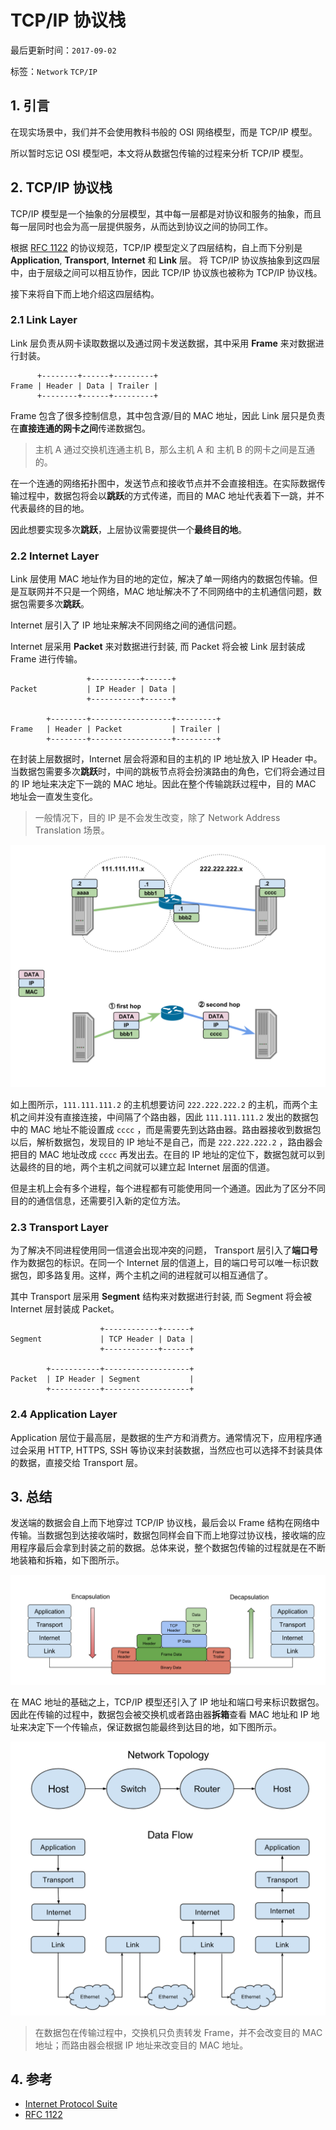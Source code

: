 # TCP/IP 协议栈

最后更新时间：`2017-09-02`

标签：`Network` `TCP/IP`

## 1. 引言

在现实场景中，我们并不会使用教科书般的 OSI 网络模型，而是 TCP/IP 模型。

所以暂时忘记 OSI 模型吧，本文将从数据包传输的过程来分析 TCP/IP 模型。

## 2. TCP/IP 协议栈

TCP/IP 模型是一个抽象的分层模型，其中每一层都是对协议和服务的抽象，而且每一层同时也会为高一层提供服务，从而达到协议之间的协同工作。

根据 [RFC 1122](https://tools.ietf.org/html/rfc1122) 的协议规范，TCP/IP 模型定义了四层结构，自上而下分别是  **Application**, **Transport**,  **Internet** 和 **Link** 层。 将 TCP/IP 协议族抽象到这四层中，由于层级之间可以相互协作，因此 TCP/IP 协议族也被称为 TCP/IP 协议栈。

接下来将自下而上地介绍这四层结构。

### 2.1 Link Layer

Link 层负责从网卡读取数据以及通过网卡发送数据，其中采用 **Frame** 来对数据进行封装。

```
      +--------+------+---------+
Frame | Header | Data | Trailer |
      +--------+------+---------+
```

Frame 包含了很多控制信息，其中包含源/目的 MAC 地址，因此 Link 层只是负责在**直接连通的网卡之间**传递数据包。

> 主机 A 通过交换机连通主机 B，那么主机 A 和 主机 B 的网卡之间是互通的。

在一个连通的网络拓扑图中，发送节点和接收节点并不会直接相连。在实际数据传输过程中，数据包将会以**跳跃**的方式传递，而目的 MAC 地址代表着下一跳，并不代表最终的目的地。

因此想要实现多次**跳跃**，上层协议需要提供一个**最终目的地**。


### 2.2 Internet Layer

Link 层使用 MAC 地址作为目的地的定位，解决了单一网络内的数据包传输。但是互联网并不只是一个网络，MAC 地址解决不了不同网络中的主机通信问题，数据包需要多次**跳跃**。 

Internet 层引入了 IP 地址来解决不同网络之间的通信问题。

Internet 层采用 **Packet** 来对数据进行封装, 而 Packet 将会被 Link 层封装成 Frame 进行传输。

```
                 +-----------+------+
Packet           | IP Header | Data |
                 +-----------+------+

        +--------+------------------+---------+
Frame   | Header | Packet           | Trailer |
        +--------+------------------+---------+
```

在封装上层数据时，Internet 层会将源和目的主机的 IP 地址放入 IP Header 中。 当数据包需要多次**跳跃**时，中间的跳板节点将会扮演路由的角色，它们将会通过目的 IP 地址来决定下一跳的 MAC 地址。因此在整个传输跳跃过程中，目的 MAC 地址会一直发生变化。

> 一般情况下，目的 IP 是不会发生改变，除了 Network Address Translation 场景。

![hop_mac_address](image/tcp_ip_internet_layer.png)

如上图所示，`111.111.111.2` 的主机想要访问 `222.222.222.2` 的主机，而两个主机之间并没有直接连接，中间隔了个路由器，因此 `111.111.111.2` 发出的数据包中的 MAC 地址不能设置成  `cccc` ，而是需要先到达路由器。路由器接收到数据包以后，解析数据包，发现目的 IP 地址不是自己，而是 `222.222.222.2` ，路由器会把目的 MAC 地址改成 `cccc` 再发出去。在目的 IP 地址的定位下，数据包就可以到达最终的目的地，两个主机之间就可以建立起 Internet 层面的信道。

但是主机上会有多个进程，每个进程都有可能使用同一个通道。因此为了区分不同目的的通信信息，还需要引入新的定位方法。


### 2.3 Transport Layer

为了解决不同进程使用同一信道会出现冲突的问题， Transport 层引入了**端口号**作为数据包的标识。在同一个 Internet 层的信道上，目的端口号可以唯一标识数据包，即多路复用。这样，两个主机之间的进程就可以相互通信了。

其中 Transport 层采用 **Segment** 结构来对数据进行封装, 而 Segment 将会被 Internet 层封装成 Packet。

```
                    +------------+------+
Segment             | TCP Header | Data |
                    +------------+------+

        +-----------+-------------------+
Packet  | IP Header | Segment           |
        +-----------+-------------------+
```


### 2.4 Application Layer

Application 层位于最高层，是数据的生产方和消费方。通常情况下，应用程序通过会采用 HTTP, HTTPS, SSH 等协议来封装数据，当然应也可以选择不封装具体的数据，直接交给 Transport 层。

## 3. 总结

发送端的数据会自上而下地穿过 TCP/IP 协议栈，最后会以 Frame 结构在网络中传输。当数据包到达接收端时，数据包同样会自下而上地穿过协议栈，接收端的应用程序最后会拿到封装之前的数据。总体来说，整个数据包传输的过程就是在不断地装箱和拆箱，如下图所示。

![encapsulation](image/tcp_ip_encapsulation.png)

在 MAC 地址的基础之上，TCP/IP 模型还引入了 IP 地址和端口号来标识数据包。因此在传输的过程中，数据包会被交换机或者路由器**拆箱**查看 MAC 地址和 IP 地址来决定下一个传输点，保证数据包能最终到达目的地，如下图所示。

![encapsulation](image/tcp_ip_summary.png)

> 在数据包在传输过程中，交换机只负责转发 Frame，并不会改变目的 MAC 地址；而路由器会根据 IP 地址来改变目的 MAC 地址。

## 4. 参考

* [Internet Protocol Suite](https://en.wikipedia.org/wiki/Internet_protocol_suite)
* [RFC 1122](https://tools.ietf.org/html/rfc1122)
